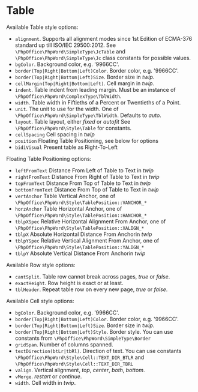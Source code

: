 # Table

Available Table style options:

- ``alignment``. Supports all alignment modes since 1st Edition of ECMA-376 standard up till ISO/IEC 29500:2012.
   See ``\PhpOffice\PhpWord\SimpleType\JcTable`` and ``\PhpOffice\PhpWord\SimpleType\Jc`` class constants for possible values.
- ``bgColor``. Background color, e.g. '9966CC'.
- ``border(Top|Right|Bottom|Left)Color``. Border color, e.g. '9966CC'.
- ``border(Top|Right|Bottom|Left)Size``. Border size in *twip*.
- ``cellMargin(Top|Right|Bottom|Left)``. Cell margin in *twip*.
- ``indent``. Table indent from leading margin. Must be an instance of ``\PhpOffice\PhpWord\ComplexType\TblWidth``.
- ``width``. Table width in Fiftieths of a Percent or Twentieths of a Point.
- ``unit``. The unit to use for the width. One of ``\PhpOffice\PhpWord\SimpleType\TblWidth``. Defaults to *auto*.
- ``layout``. Table layout, either *fixed* or *autofit*  See ``\PhpOffice\PhpWord\Style\Table`` for constants.
- ``cellSpacing`` Cell spacing in *twip*
- ``position`` Floating Table Positioning, see below for options
- ``bidiVisual`` Present table as Right-To-Left

Floating Table Positioning options:

- ``leftFromText`` Distance From Left of Table to Text in *twip*
- ``rightFromText`` Distance From Right of Table to Text in *twip*
- ``topFromText`` Distance From Top of Table to Text in *twip*
- ``bottomFromText`` Distance From Top of Table to Text in *twip*
- ``vertAnchor`` Table Vertical Anchor, one of ``\PhpOffice\PhpWord\Style\TablePosition::VANCHOR_*``
- ``horzAnchor`` Table Horizontal Anchor, one of ``\PhpOffice\PhpWord\Style\TablePosition::HANCHOR_*``
- ``tblpXSpec`` Relative Horizontal Alignment From Anchor, one of ``\PhpOffice\PhpWord\Style\TablePosition::XALIGN_*``
- ``tblpX`` Absolute Horizontal Distance From Anchorin *twip*
- ``tblpYSpec`` Relative Vertical Alignment From Anchor, one of ``\PhpOffice\PhpWord\Style\TablePosition::YALIGN_*``
- ``tblpY`` Absolute Vertical Distance From Anchorin *twip*

Available Row style options:

- ``cantSplit``. Table row cannot break across pages, *true* or *false*.
- ``exactHeight``. Row height is exact or at least.
- ``tblHeader``. Repeat table row on every new page, *true* or *false*.

Available Cell style options:

- ``bgColor``. Background color, e.g. '9966CC'.
- ``border(Top|Right|Bottom|Left)Color``. Border color, e.g. '9966CC'.
- ``border(Top|Right|Bottom|Left)Size``. Border size in *twip*.
- ``border(Top|Right|Bottom|Left)Style``. Border style. You can use constants from ``\PhpOffice\PhpWord\SimpleType\Border``
- ``gridSpan``. Number of columns spanned.
- ``textDirection(btLr|tbRl)``. Direction of text.
   You can use constants ``\PhpOffice\PhpWord\Style\Cell::TEXT_DIR_BTLR`` and ``\PhpOffice\PhpWord\Style\Cell::TEXT_DIR_TBRL``
- ``valign``. Vertical alignment, *top*, *center*, *both*, *bottom*.
- ``vMerge``. *restart* or *continue*.
- ``width``. Cell width in *twip*.